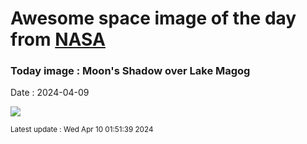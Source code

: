 
# Awesome space image of the day from [NASA](https://api.nasa.gov/)

### Today image : Moon's Shadow over Lake Magog
Date : 2024-04-09

![](https://apod.nasa.gov/apod/image/2404/StanHonda2024TSEMagogCanada1200.jpg)

<small>Latest update : Wed Apr 10 01:51:39 2024</small>
        